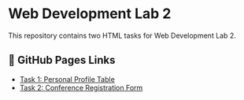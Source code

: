 # Web Development Lab 2

This repository contains two HTML tasks for Web Development Lab 2.

## 🔗 GitHub Pages Links

- [Task 1: Personal Profile Table](http://127.0.0.1:5500/index.html)
- [Task 2: Conference Registration Form](https://luqmanaaziz.github.io/webdev_lab2/task_2.html)
